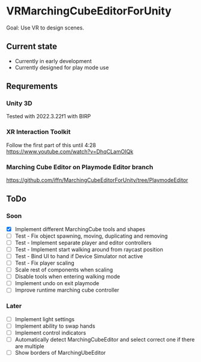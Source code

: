 # VRMarchingCubeEditorForUnity
Goal: Use VR to design scenes.

## Current state
- Currently in early development
- Currently designed for play mode use

## Requrements
### Unity 3D
Tested with 2022.3.22f1 with BIRP

### XR Interaction Toolkit
Follow the first part of this until 4:28  
https://www.youtube.com/watch?v=DhqCLamOIQk

### Marching Cube Editor on Playmode Editor branch
https://github.com/iffn/MarchingCubeEditorForUnity/tree/PlaymodeEditor

## ToDo
### Soon
- [x] Implement different MarchingCube tools and shapes
- [ ] Test - Fix object spawning, moving, duplicating and removing
- [ ] Test - Implement separate player and editor controllers
- [ ] Test - Implement start walking around from raycast position
- [ ] Test - Bind UI to hand if Device Simulator not active
- [ ] Test - Fix player scaling
- [ ] Scale rest of components when scaling
- [ ] Disable tools when entering walking mode
- [ ] Implement undo on exit playmode
- [ ] Improve runtime marching cube controller

### Later
- [ ] Implement light settings
- [ ] Implement ability to swap hands
- [ ] Implement control indicators
- [ ] Automatically detect MarchingCubeEditor and select correct one if there are multiple
- [ ] Show borders of MarchingUbeEditor
